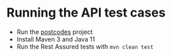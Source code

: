 # Running the API test cases

- Run the [postcodes](https://github.com/anthonymcglone2022/postcodes) project
- Install Maven 3 and Java 11
- Run the Rest Assured tests with `mvn clean test`

